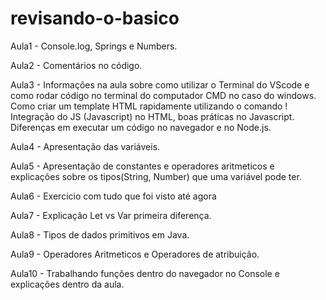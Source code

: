 # revisando-o-basico
Aula1 - Console.log, Springs e Numbers.

Aula2 - Comentários no código.

Aula3 - Informações na aula sobre como utilizar o Terminal do VScode e como rodar código no terminal do computador CMD no caso do windows. Como criar um template HTML rapidamente utilizando o comando ! Integração do JS (Javascript) no HTML, boas práticas no Javascript. Diferenças em executar um código no navegador e no Node.js.

Aula4 - Apresentação das variáveis.

Aula5 - Apresentação de constantes e operadores aritmeticos e explicações sobre os tipos(String, Number) que uma variável pode ter.

Aula6 - Exercicio com tudo que foi visto até agora

Aula7 - Explicação Let vs Var primeira diferença.

Aula8 - Tipos de dados primitivos em Java.

Aula9 - Operadores Aritmeticos e Operadores de atribuição.

Aula10 - Trabalhando funções dentro do navegador no Console e explicações dentro da aula.